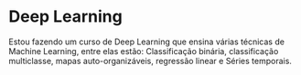 # Deep Learning<br/>
Estou fazendo um curso de Deep Learning que ensina várias técnicas de Machine Learning,
entre elas estão: Classificação binária, classificação multiclasse, mapas
auto-organizáveis, regressão linear e Séries temporais.
